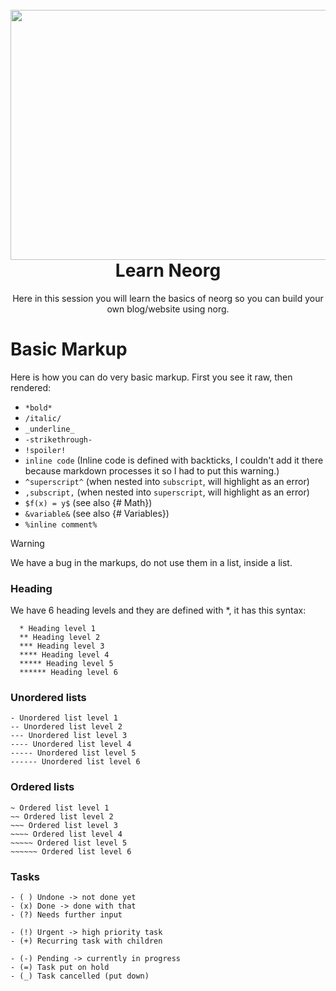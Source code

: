 <h1 align="center">
  <br>
  <a href="https://github.com/nvim-neorg/neorg">
    <img src="https://raw.githubusercontent.com/nvim-neorg/neorg/refs/heads/main/res/neorg.svg" width="600" height="400">
  </a>
  <br>
  Learn Neorg 
  <br>
</h1>

<p align="center"> 
Here in this session you will learn the basics of neorg so you can build your own blog/website using norg.
</p>

# Basic Markup

   Here is how you can do very basic markup. First you see it raw, then rendered:
   - `*bold*`
   - `/italic/`
   - `_underline_`
   - `-strikethrough-`
   - `!spoiler!`
   - `inline code` (Inline code is defined with backticks, I couldn't add it there because markdown processes it so I had to put this warning.)
   - `^superscript^`  (when nested into `subscript`, will highlight as an error)
   - `,subscript,`    (when nested into `superscript`, will highlight as an error)
   - `$f(x) = y$`     (see also {# Math})
   - `&variable&`     (see also {# Variables})
   - `%inline comment%`

  > [!WARNING]
  > We have a bug in the markups, do not use them in a list, inside a list.

### Heading

  We have 6 heading levels and they are defined with *, it has this syntax:
```
  * Heading level 1 
  ** Heading level 2 
  *** Heading level 3 
  **** Heading level 4 
  ***** Heading level 5 
  ****** Heading level 6 
```

### Unordered lists

    - Unordered list level 1
    -- Unordered list level 2
    --- Unordered list level 3
    ---- Unordered list level 4
    ----- Unordered list level 5
    ------ Unordered list level 6

### Ordered lists

    ~ Ordered list level 1
    ~~ Ordered list level 2
    ~~~ Ordered list level 3
    ~~~~ Ordered list level 4
    ~~~~~ Ordered list level 5
    ~~~~~~ Ordered list level 6

### Tasks

    - ( ) Undone -> not done yet
    - (x) Done -> done with that
    - (?) Needs further input

    - (!) Urgent -> high priority task
    - (+) Recurring task with children

    - (-) Pending -> currently in progress
    - (=) Task put on hold
    - (_) Task cancelled (put down)
